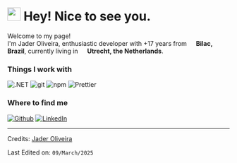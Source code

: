 <h1><img src="https://emojis.slackmojis.com/emojis/images/1531849430/4246/blob-sunglasses.gif?1531849430" width="30"/> Hey! Nice to see you.</h1>
<p>Welcome to my page! </br> I'm Jader Oliveira, enthusiastic developer with +17 years from <img src="https://cdn-icons-png.flaticon.com/512/197/197386.png" width="13"/> <b>Bilac, Brazil</b>, currently living in <img src="https://cdn-icons-png.flaticon.com/512/197/197441.png" width="13"/> <b>Utrecht, the Netherlands</b>. </p>
<h3>Things I work with</h3>
<p>
  <img alt=".NET" src="https://img.shields.io/badge/-.NET-9D00FF?style=flat-square&logo=dotnet&logoColor=white" />
  <img alt="git" src="https://img.shields.io/badge/-Git-F05032?style=flat-square&logo=git&logoColor=white" />
  <img alt="npm" src="https://img.shields.io/badge/-NPM-CB3837?style=flat-square&logo=npm&logoColor=white" />
  <img alt="Prettier" src="https://img.shields.io/badge/-Prettier-F7B93E?style=flat-square&logo=prettier&logoColor=white" />
</p>
<h3>Where to find me</h3>
<p>
    <a href="https://github.com/jboliveira" target="_blank"><img alt="Github" src="https://img.shields.io/badge/GitHub-%2312100E.svg?&style=for-the-badge&logo=Github&logoColor=white" /></a> 
    <a href="https://www.linkedin.com/in/jaderbuenoliveira" target="_blank"><img alt="LinkedIn" src="https://img.shields.io/badge/linkedin-%230077B5.svg?&style=for-the-badge&logo=linkedin&logoColor=white" /></a>
</p>

-----

Credits: [Jader Oliveira](https://github.com/jboliveira)

Last Edited on: `09/March/2025`
